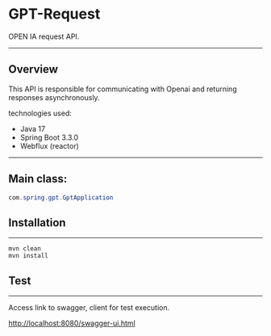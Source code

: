 GPT-Request
=================
OPEN IA request API.

---
## Overview  
This API is responsible for communicating with Openai and returning responses asynchronously.

technologies used:

- Java 17
- Spring Boot 3.3.0
- Webflux (reactor)
---

## Main class:

``` java
com.spring.gpt.GptApplication
```

## Installation

---
```
mvn clean
mvn install
```
## Test

---
Access link to swagger, client for test execution.

<a href="http://localhost:8080/swagger-ui.html">http://localhost:8080/swagger-ui.html</a>




